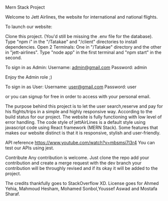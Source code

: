 Mern Stack Project

Welcome to Jett Airlines, the website for international and national flights.

To launch our website:

Clone this project. (You'd still be missing the .env file for the database).
Type "npm i" in the "/Tatakae" and "/client" directories to install dependencies.
Open 2 Terminals: One in "/Tatakae" directory and the other in "jett-airlines".
Type "node app" in the first terminal and "npm start" in the second.


To sign in as Admin:
Username: admin@gmail.com
Password: admin

Enjoy the Admin role ;)

To sign in as User:
Username: user@gmail.com
Password: user

or you can signup for free in order to access with your personal email.


The purpose behind this project is to let the user search,reserve and pay for his flights/trips 
in a simple and highly responsive way. 
According to the build status for our project. The website is fully functioning with low level of 
error handling.
The code style of jettAirLines is a default style using javascript code using React framework (MERN Stack).
Some features that makes our website distinct is that it is responsive, stylish and user-friendly.

API reference
https://www.youtube.com/watch?v=mbsmsi7l3r4
You can test our APIs using jest.

Contribute
Any contribution is welcome. Just clone the repo add your contribution and create a merge request with the dev branch your contribution will be throughly revised and if its okay it will be added to the project.

The credits thankfully goes to StackOverflow XD.
License goes for Ahmed Yehia, Mahmoud Hesham, Mohamed Sonbol,Youssef Aswad and Mostafa Sharaf.


  
